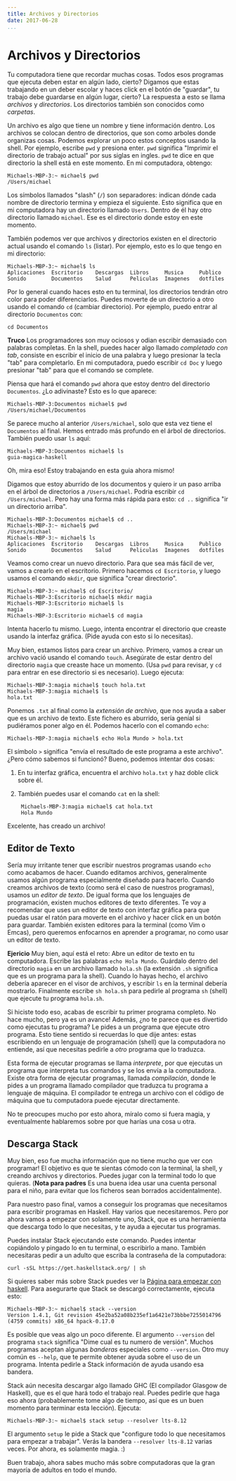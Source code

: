 ```yaml
---
title: Archivos y Directorios
date: 2017-06-28
...
```


# Archivos y Directorios

Tu computadora tiene que recordar muchas cosas. Todos esos programas que ejecuta
deben estar en algún lado, cierto? Digamos que estas trabajando en un deber
escolar y haces click en el botón de "guardar", tu trabajo debe guardarse en
algún lugar, cierto? La respuesta a esto se llama _archivos_ y _directorios_.
Los directorios también son conocidos como _carpetas_.

Un archivo es algo que tiene un nombre y tiene información dentro. Los archivos
se colocan dentro de directorios, que son como arboles donde organizas cosas.
Podemos explorar un poco estos conceptos usando la shell. Por ejemplo, escribe
`pwd` y presiona enter. `pwd` significa "Imprimir el directorio de trabajo
actual" por sus siglas en ingles. `pwd` te dice en que directorio la shell está
en este momento. En mi computadora, obtengo:

    Michaels-MBP-3:~ michael$ pwd
    /Users/michael

Los símbolos llamados "slash" (`/`) son separadores: indican dónde cada nombre
de directorio termina y empieza el siguiente. Esto significa que en mi
computadora hay un directorio llamado `Users`. Dentro de él hay otro directorio
llamado `michael`. Ese es el directorio donde estoy en este momento.

También podemos ver que archivos y directorios existen en el directorio actual
usando el comando `ls` (listar). Por ejemplo, esto es lo que tengo en mi
directorio:

    Michaels-MBP-3:~ michael$ ls
    Aplicaciones  Escritorio    Descargas  Libros     Musica     Publico
    Sonido        Documentos    Salud      Peliculas  Imagenes   dotfiles

Por lo general cuando haces esto en tu terminal, los directorios tendrán otro
color para poder diferenciarlos. Puedes moverte de un directorio a otro usando
el comando `cd` (cambiar directorio). Por ejemplo, puedo entrar al directorio
`Documentos` con:

    cd Documentos

__Truco__ Los programadores son muy ociosos y odian escribir demasiado con
palabras completas. En la shell, puedes hacer algo llamado _completado con tab_,
consiste en escribir el inicio de una palabra y luego presionar la tecla "tab"
para completarlo. En mi computadora, puedo escribir `cd Doc` y luego presionar
"tab" para que el comando se complete.

Piensa que hará el comando `pwd` ahora que estoy dentro del directorio
`Documentos`. ¿Lo adivinaste? Esto es lo que aparece:

    Michaels-MBP-3:Documentos michael$ pwd
    /Users/michael/Documentos

Se parece mucho al anterior `/Users/michael`, solo que esta vez tiene el
`Documentos` al final. Hemos entrado más profundo en el árbol de directorios.
También puedo usar `ls` aquí:

    Michaels-MBP-3:Documentos michael$ ls
    guia-magica-haskell

Oh, mira eso! Estoy trabajando en esta guia ahora mismo!

Digamos que estoy aburrido de los documentos y quiero ir un paso arriba en el
árbol de directorios a `/Users/michael`. Podria escribir `cd /Users/michael`.
Pero hay una forma más rápida para esto: `cd ..` significa "ir un directorio
arriba".

    Michaels-MBP-3:Documentos michael$ cd ..
    Michaels-MBP-3:~ michael$ pwd
    /Users/michael
    Michaels-MBP-3:~ michael$ ls
    Aplicaciones  Escritorio    Descargas  Libros     Musica     Publico
    Sonido        Documentos    Salud      Peliculas  Imagenes   dotfiles

Veamos como crear un nuevo directorio. Para que sea más fácil de ver, vamos a
crearlo en el escritorio. Primero hacemos `cd Escritorio`, y luego usamos el
comando `mkdir`, que significa "crear directorio".

    Michaels-MBP-3:~ michael$ cd Escritorio/
    Michaels-MBP-3:Escritorio michael$ mkdir magia
    Michaels-MBP-3:Escritorio michael$ ls
    magia
    Michaels-MBP-3:Escritorio michael$ cd magia

Intenta hacerlo tu mismo. Luego, intenta encontrar el directorio que creaste
usando la interfaz gráfica. (Pide ayuda con esto si lo necesitas).

Muy bien, estamos listos para crear un archivo. Primero, vamos a crear un
archivo vació usando el comando `touch`. Asegúrate de estar dentro del
directorio `magia` que creaste hace un momento. (Usa `pwd` para revisar, y `cd`
para entrar en ese directorio si es necesario). Luego ejecuta:

    Michaels-MBP-3:magia michael$ touch hola.txt
    Michaels-MBP-3:magia michael$ ls
    hola.txt

Ponemos `.txt` al final como la _extensión de archivo_, que nos ayuda a saber
que es un archivo de texto. Este fichero es aburrido, sería genial si pudiéramos
poner algo en él. Podemos hacerlo con el comando `echo`:

    Michaels-MBP-3:magia michael$ echo Hola Mundo > hola.txt

El símbolo `>` significa "envía el resultado de este programa a este archivo".
¿Pero cómo sabemos si funcionó? Bueno, podemos intentar dos cosas:

1. En tu interfaz gráfica, encuentra el archivo `hola.txt` y haz doble click
   sobre él.

2. También puedes usar el comando `cat` en la shell:

        Michaels-MBP-3:magia michael$ cat hola.txt
        Hola Mundo

Excelente, has creado un archivo!

## Editor de Texto

Sería muy irritante tener que escribir nuestros programas usando `echo` como
acabamos de hacer. Cuando editamos archivos, generalmente usamos algún programa
especialmente diseñado para hacerlo. Cuando creamos archivos de texto (como será
el caso de nuestros programas), usamos un _editor de texto_. De igual forma que
los lenguajes de programación, existen muchos editores de texto diferentes. Te
voy a recomendar que uses un editor de texto con interfaz gráfica para que
puedas usar el ratón para moverte en el archivo y hacer click en un botón para
guardar. También existen editores para la terminal (como Vim o Emcas), pero
queremos enfocarnos en aprender a programar, no como usar un editor de texto.

__Ejericio__ Muy bien, aquí está el reto: Abre un editor de texto en tu
computadora. Escribe las palabras `echo Hola Mundo`. Guárdalo dentro del
directorio `magia` en un archivo llamado `hola.sh` (la extensión `.sh` significa
que es un programa para la shell). Cuando lo hayas hecho, el archivo debería
aparecer en el visor de archivos, y escribir `ls` en la terminal debería
mostrarlo. Finalmente escribe `sh hola.sh` para pedirle al programa `sh` (shell)
que ejecute tu programa `hola.sh`.

Si hiciste todo eso, acabas de escribir tu primer programa completo. No hace
mucho, pero ya es un avance! Además, ¿no te parece que es divertido como
ejecutas tu programa? Le pides a un programa que ejecute otro programa. Esto
tiene sentido si recuerdas lo que dije antes: estas escribiendo en un lenguaje
de programación (shell) que la computadora no entiende, así que necesitas
pedirle a _otro_ programa que lo traduzca.

Esta forma de ejecutar programas se llama _interprete_, por que ejecutas un
programa que interpreta tus comandos y se los envía a la computadora. Existe
otra forma de ejecutar programas, llamada _compilación_, donde le pides a un
programa llamado compilador que traduzca tu programa a lenguaje de máquina. El
compilador te entrega un archivo con el código de máquina que tu computadora
puede ejecutar directamente.

No te preocupes mucho por esto ahora, míralo como si fuera magia, y
eventualmente hablaremos sobre por que harías una cosa u otra.

## Descarga Stack

Muy bien, eso fue mucha información que no tiene mucho que ver con programar! El
objetivo es que te sientas cómodo con la terminal, la shell, y creando archivos
y directorios. Puedes jugar con la terminal todo lo que quieras. (__Nota para
padres__ Es una buena idea usar una cuenta personal para el niño, para evitar
que los ficheros sean borrados accidentalmente).

Para nuestro paso final, vamos a conseguir los programas que necesitamos para
escribir programas en Haskell. Hay varios que necesitaremos. Pero por
ahora vamos a empezar con solamente uno, Stack, que es una herramienta que
descarga todo lo que necesitas, y te ayuda a ejecutar tus programas.

Puedes instalar Stack ejecutando este comando. Puedes intentar copiándolo y
pingado lo en tu terminal, o escribirlo a mano. También necesitaras pedir a un
adulto que escriba la contraseña de la computadora:

    curl -sSL https://get.haskellstack.org/ | sh

Si quieres saber más sobre Stack puedes ver la [Página para empezar con
haskell](https://haskell-lang.org/get-started). Para asegurarte que Stack se
descargó correctamente, ejecuta esto:

    Michaels-MBP-3:~ michael$ stack --version
    Version 1.4.1, Git revision 45e2ba52a08b235ef1a6421e73bbbe7255014796 (4759 commits) x86_64 hpack-0.17.0

Es posible que veas algo un poco diferente. El argumento `--version` del
programa `stack` significa "Dime cual es tu numero de versión". Muchos programas
aceptan algunas _banderas_ especiales como `--version`. Otro muy común es
`--help`, que te permite obtener ayuda sobre el uso de un programa. Intenta
pedirle a Stack información de ayuda usando esa bandera.

Stack aún necesita descargar algo llamado GHC (El compilador Glasgow de
Haskell), que es el que hará todo el trabajo real. Puedes pedirle que haga eso
ahora (probablemente tome algo de tiempo, así que es un buen momento para
terminar esta lección). Ejecuta:

    Michaels-MBP-3:~ michael$ stack setup --resolver lts-8.12

El argumento `setup` le pide a Stack que "configure todo lo que necesitamos para
empezar a trabajar". Verás la bandera `--resolver lts-8.12` varias veces. Por
ahora, es solamente magia. :)

Buen trabajo, ahora sabes mucho más sobre computadoras que la gran mayoría de
adultos en todo el mundo.
